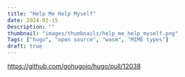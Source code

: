 ```yaml
---
title: "Help Me Help Myself"
date: 2024-02-15
Description: ""
thumbnail: "images/thumbnails/help_me_help_myself.png"
Tags: ["hugo", "open source", "wasm", "MIME types"]
draft: true
---
```


https://github.com/gohugoio/hugo/pull/12038
